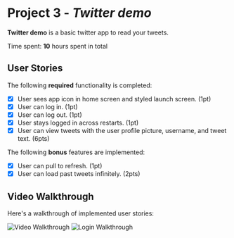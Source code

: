 # Project 3 - *Twitter demo*

**Twitter demo** is a basic twitter app to read your tweets.

Time spent: **10** hours spent in total

## User Stories

The following **required** functionality is completed:

- [x] User sees app icon in home screen and styled launch screen. (1pt)
- [x] User can log in. (1pt)
- [x] User can log out. (1pt)
- [x] User stays logged in across restarts. (1pt)
- [x] User can view tweets with the user profile picture, username, and tweet text. (6pts)

The following **bonus** features are implemented:

- [x] User can pull to refresh. (1pt)
- [x] User can load past tweets infinitely. (2pts)

## Video Walkthrough

Here's a walkthrough of implemented user stories:

<img src='http://g.recordit.co/fDUV48xK1Q.gif' title='Video Walkthrough' width='' alt='Video Walkthrough' />

<img src='http://g.recordit.co/KK6kDNTdj2.gif' title='Login Walkthrough' width='' alt='Login Walkthrough' />


